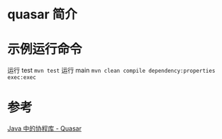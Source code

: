 # quasar 简介



# 示例运行命令
运行 test `mvn test`
运行 main `mvn clean compile dependency:properties exec:exec`

# 参考
[Java 中的协程库 - Quasar](https://www.cnblogs.com/jmcui/p/12511623.html)
